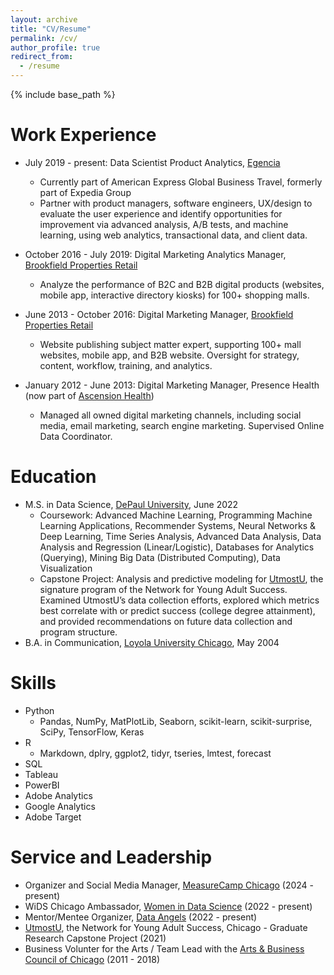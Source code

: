 ```yaml
---
layout: archive
title: "CV/Resume"
permalink: /cv/
author_profile: true
redirect_from:
  - /resume
---
```


{% include base_path %}

Work Experience
======
* July 2019 - present: Data Scientist Product Analytics, [Egencia](http://www.egencia.com)
  * Currently part of American Express Global Business Travel, formerly part of Expedia Group
  * Partner with product managers, software engineers, UX/design to evaluate the user experience and identify opportunities for improvement via advanced analysis, A/B tests, and machine learning, using web analytics, transactional data, and client data.

* October 2016 - July 2019: Digital Marketing Analytics Manager, [Brookfield Properties Retail](https://www.brookfieldproperties.com/en/our-businesses/retail.html)
  * Analyze the performance of B2C and B2B digital products (websites, mobile app, interactive directory kiosks) for 100+ shopping malls. 
  
* June 2013 - October 2016: Digital Marketing Manager, [Brookfield Properties Retail](https://www.brookfieldproperties.com/en/our-businesses/retail.html)
  * Website publishing subject matter expert, supporting 100+ mall websites, mobile app, and B2B website. Oversight for strategy, content, workflow, training, and analytics.
  
* January 2012 - June 2013: Digital Marketing Manager, Presence Health (now part of [Ascension Health](https://healthcare.ascension.org/))
  * Managed all owned digital marketing channels, including social media, email marketing, search engine marketing. Supervised Online Data Coordinator. 


Education
======
* M.S. in Data Science, [DePaul University](https://www.cdm.depaul.edu/academics/Pages/MS-in-Data-Science.aspx), June 2022
  * Coursework: Advanced Machine Learning, Programming Machine Learning Applications, Recommender Systems, Neural Networks & Deep Learning, Time Series Analysis, Advanced Data Analysis, Data Analysis and Regression (Linear/Logistic), Databases for Analytics (Querying), Mining Big Data (Distributed Computing), Data Visualization
  * Capstone Project: Analysis and predictive modeling for [UtmostU](https://www.utmostu.org/), the signature program of the Network for Young Adult Success. Examined UtmostU’s data collection efforts, explored which metrics best correlate with or predict success (college degree attainment), and provided recommendations on future data collection and program structure.
* B.A. in Communication, [Loyola University Chicago](https://www.luc.edu/), May 2004


  
Skills
======
* Python
  * Pandas, NumPy, MatPlotLib, Seaborn, scikit-learn, scikit-surprise, SciPy, TensorFlow, Keras  
* R
  * Markdown, dplry, ggplot2, tidyr, tseries, lmtest, forecast
* SQL 
* Tableau
* PowerBI
* Adobe Analytics
* Google Analytics
* Adobe Target 
  
Service and Leadership
======
* Organizer and Social Media Manager, [MeasureCamp Chicago](https://chicago.measurecamp.org/) (2024 - present)
* WiDS Chicago Ambassador, [Women in Data Science](https://www.widsconference.org/) (2022 - present) 
* Mentor/Mentee Organizer, [Data Angels](http://dataangels.org/) (2022 - present) 
* [UtmostU](https://www.utmostu.org/), the Network for Young Adult Success, Chicago - Graduate Research Capstone Project (2021) 
* Business Volunter for the Arts / Team Lead with the [Arts & Business Council of Chicago](https://artsbiz-chicago.org/) (2011 - 2018) 
